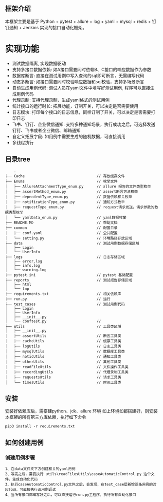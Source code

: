 ## 框架介绍

本框架主要是基于 Python + pytest + allure + log + yaml + mysql + redis + 钉钉通知 + Jenkins 实现的接口自动化框架。


# 实现功能

* 测试数据隔离, 实现数据驱动
* 支持多接口数据依赖: 如A接口需要同时依赖B、C接口的响应数据作为参数
* 数据库断言: 直接在测试用例中写入查询的sql即可断言，无需编写代码
* 动态多断言: 如接口需要同时校验响应数据和sql校验，支持多场景断言
* 自动生成用例代码: 测试人员在yaml文件中填写好测试用例, 程序可以直接生成用例代码
* 代理录制: 支持代理录制，生成yaml格式的测试用例  
* 统计接口的运行时长: 拓展功能，订制开关，可以决定是否需要使用
* 日志模块: 打印每个接口的日志信息，同样订制了开关，可以决定是否需要打印日志
* 飞书、钉钉、企业微信通知: 支持多种通知场景，执行成功之后，可选择发送钉钉、飞书或者企业微信、邮箱通知
* 自定义拓展字段: 如用例中需要生成的随机数据，可直接调用
* 多线程执行

## 目录tree
    
        .
    ├── Cache                                 // 存放缓存文件
    ├── Enums                                 // 枚举文件
    │   ├── AllureAttachmentType_enum.py      // allure 报告的文件类型枚举
    │   ├── assertMethod_enum.py              // assert断言方法枚举
    │   ├── dependentType_enum.py             // 数据依赖相关枚举
    │   ├── notificationType_enum.py          // 通知方式枚举
    │   ├── requestType_enum.py               // request请求发送，请求参数的数据类型枚举
    │   └── yamlData_enum.py                  // yaml数据枚举
    ├── README.MD                             // 帮助文档
    ├── common                                // 配置目录
    │   ├── conf.yaml                         // 公共配置
    │   └── setting.py                        // 环境路径存放区域
    ├── data                                  // 测试用例数据存储区域
    │   ├── Login                             
    │   └── UserInfo
    ├── logs                                  // 日志存储区域
    │   ├── error.log
    │   ├── info.log
    │   └── warning.log
    ├── pytest.ini                            // pytest 基础配置
    ├── reports                               // 测试报告存储区域
    │   ├── html
    │   └── tmp
    ├── requirements.txt                      // 相关依赖库
    ├── run.py                                // 运行
    ├── test_cases                            // 测试用例代码
    │   ├── Login
    │   ├── UserInfo
    │   ├── __init__.py
    │   └── conftest.py                       // 
    ├── utils                                 // 工具类区域
    │   ├── __init__.py
    │   ├── assertUtils                       // 断言工具类
    │   ├── cacheUtils                        // 缓存工具类
    │   ├── logUtils                          // 日志工具类
    │   ├── mysqlUtils                        // 数据库工具类
    │   ├── noticUtils                        // 通知工具类
    │   ├── otherUtils                        // 其他工具类
    │   ├── readFileUtils                     // 文件操作工具类
    │   ├── recordingUtils                    // 代理录制工具类
    │   ├── requestsUtils                     // 请求工具类
    │   └── timesUtils                        // 时间工具类


## 安装
安装好依赖库后，需搭建python、jdk、allure 环境
如上环境如都搭建好，则安装本框架的所有第三方库依赖，执行如下命令

    pip3 install -r requirements.txt



## 如何创建用例

### 创建用例步骤
    1、在data文件夹下方创建相关的yaml用例
    2、写完之后，需要执行 utils\readFilesUtils\caseAutomaticControl.py 这个文件，生成自动化代码
    3、执行caseAutomaticControl.py文件之后，会发现，在test_case层新增该条用例的对应代码，可直接执行该用例调试
    4、当所有接口都编写好之后，可以直接运行run.py主程序，执行所有自动化接口




